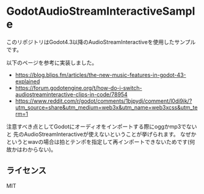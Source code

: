 # GodotAudioStreamInteractiveSample

このリポジトリはGodot4.3以降のAudioStreamInteractiveを使用したサンプルです。

以下のページを参考に実装しました。

- https://blog.blips.fm/articles/the-new-music-features-in-godot-43-explained
- https://forum.godotengine.org/t/how-do-i-switch-audiostreaminteractive-clips-in-code/78954
- https://www.reddit.com/r/godot/comments/1bjpydj/comment/l0di9ik/?utm_source=share&utm_medium=web3x&utm_name=web3xcss&utm_term=1

注意すべき点としてGodotにオーディオをインポートする際にoggかmp3でないと
先のAudioStreamInteractiveが使えないということが挙げられます。
なぜかというとwavの場合は拍とテンポを指定して再インポートできないためです(何故かはわからない)。

## ライセンス

MIT
